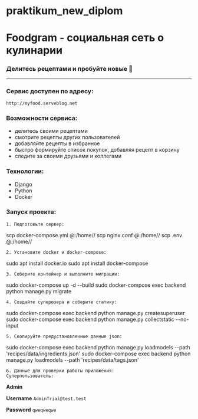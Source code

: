 # praktikum_new_diplom


# Foodgram - социальная сеть о кулинарии
### Делитесь рецептами и пробуйте новые 🍰
---
### Сервис доступен по адресу:

``http://myfood.serveblog.net``


### Возможности сервиса:
- делитесь своими рецептами
- смотрите рецепты других пользователей
- добавляйте рецепты в избранное
- быстро формируйте список покупок, добавляя рецепт в корзину
- следите за своими друзьями и коллегами

### Технологии:
- Django
- Python
- Docker

### Запуск проекта:

```
1. Подготовьте сервер:
```
scp docker-compose.yml <username>@<host>:/home/<username>/
scp nginx.conf <username>@<host>:/home/<username>/
scp .env <username>@<host>:/home/<username>/
```
2. Установите docker и docker-compose:
```
sudo apt install docker.io 
sudo apt install docker-compose
```
3. Соберите контейнер и выполните миграции:
```
sudo docker-compose up -d --build
sudo docker-compose exec backend python manage.py migrate
```
4. Создайте суперюзера и соберите статику:
```
sudo docker-compose exec backend python manage.py createsuperuser
sudo docker-compose exec backend python manage.py collectstatic --no-input
```
5. Скопируйте предустановленные данные json:
```
sudo docker-compose exec backend python manage.py loadmodels --path 'recipes/data/ingredients.json'
sudo docker-compose exec backend python manage.py loadmodels --path 'recipes/data/tags.json'
```
6. Данные для проверки работы приложения:
Суперпользователь:
```
**Admin**

**Username** ``AdminTrial@test.test``

**Password** ``qweqweqwe``
```

